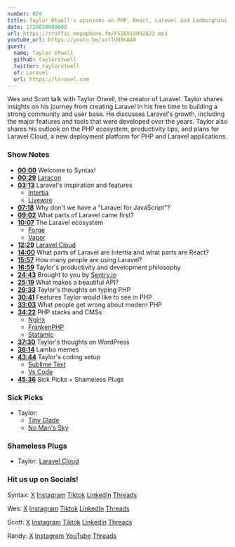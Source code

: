 ```yaml
---
number: 824
title: Taylor Otwell's opinions on PHP, React, Laravel and Lamborghini Memes
date: 1726830000000
url: https://traffic.megaphone.fm/FSI6514892822.mp3
youtube_url: https://youtu.be/aitlUO8nAA0
guest:
  name: Taylor Otwell
  github: taylorotwell
  twitter: taylorotwell
  of: Laravel
  url: https://laravel.com
---
```


Wes and Scott talk with Taylor Otwell, the creator of Laravel. Taylor shares insights on his journey from creating Laravel in his free time to building a strong community and user base. He discusses Laravel's growth, including the major features and tools that were developed over the years. Taylor also shares his outlook on the PHP ecosystem, productivity tips, and plans for Laravel Cloud, a new deployment platform for PHP and Laravel applications.

### Show Notes

* **[00:00](#t=00:00)** Welcome to Syntax!
* **[00:29](#t=00:29)** [Laracon](https://laracon.us/)
* **[03:13](#t=03:13)** Laravel's inspiration and features
  * [Intertia](https://inertiajs.com/)
  * [Livewire](https://laravel-livewire.com/)
* **[07:18](#t=07:18)** Why don't we have a "Laravel for JavaScript"?
* **[09:02](#t=09:02)** What parts of Laravel came first?
* **[10:07](#t=10:07)** The Laravel ecosystem
  * [Forge](https://forge.laravel.com/)
  * [Vapor](https://vapor.laravel.com/)
* **[12:29](#t=12:29)** [Laravel Cloud](https://cloud.laravel.com/)
* **[14:00](#t=14:00)** What parts of Laravel are Intertia and what parts are React?
* **[15:57](#t=15:57)** How many people are using Laravel?
* **[16:59](#t=16:59)** Taylor's productivity and development philosophy
* **[24:43](#t=24:43)** Brought to you by [Sentry.io](https://sentry.io)
* **[25:19](#t=25:19)** What makes a beautiful API?
* **[29:33](#t=29:33)** Taylor's thoughts on typing PHP
* **[30:41](#t=30:41)** Features Taylor would like to see in PHP
* **[33:03](#t=33:03)** What people get wrong about modern PHP
* **[34:22](#t=34:22)** PHP stacks and CMSs
  * [Nginx](https://nginx.org/)
  * [FrankenPHP](https://frankenphp.dev/)
  * [Statamic](https://statamic.com/)
* **[37:30](#t=37:30)** Taylor's thoughts on WordPress
* **[38:14](#t=38:14)** Lambo memes
* **[43:44](#t=43:44)** Taylor's coding setup
  * [Sublime Text](https://www.sublimetext.com/)
  * [Vs Code](https://code.visualstudio.com/)
* **[45:36](#t=45:36)** Sick Picks + Shameless Plugs

### Sick Picks

- Taylor:
  * [Tiny Glade](https://store.steampowered.com/app/2198150/Tiny_Glade/)
  * [No Man's Sky](https://www.nomanssky.com/)

### Shameless Plugs

- Taylor: [Laravel Cloud](https://cloud.laravel.com/)

### Hit us up on Socials!

Syntax: [X](https://twitter.com/syntaxfm) [Instagram](https://www.instagram.com/syntax_fm/) [Tiktok](https://www.tiktok.com/@syntaxfm) [LinkedIn](https://www.linkedin.com/company/96077407/admin/feed/posts/) [Threads](https://www.threads.net/@syntax_fm)

Wes: [X](https://twitter.com/wesbos) [Instagram](https://www.instagram.com/wesbos/) [Tiktok](https://www.tiktok.com/@wesbos) [LinkedIn](https://www.linkedin.com/in/wesbos/) [Threads](https://www.threads.net/@wesbos)

Scott: [X](https://twitter.com/stolinski) [Instagram](https://www.instagram.com/stolinski/) [Tiktok](https://www.tiktok.com/@stolinski) [LinkedIn](https://www.linkedin.com/in/stolinski/) [Threads](https://www.threads.net/@stolinski)

Randy: [X](https://twitter.com/randyrektor) [Instagram](https://www.instagram.com/randyrektor/) [YouTube](https://www.youtube.com/@randyrektor) [Threads](https://www.threads.net/@randyrektor)
